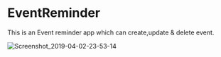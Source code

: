 # EventReminder
This is an Event reminder app which can create,update &amp; delete event.

![Screenshot_2019-04-02-23-53-14](https://user-images.githubusercontent.com/47343244/55425483-680a1700-55a4-11e9-8859-7d9629c25832.png)

